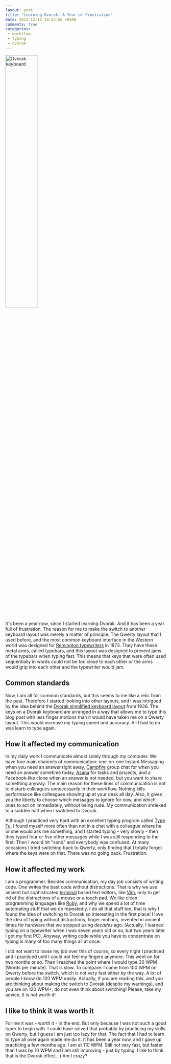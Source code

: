 ```yaml
---
layout: post
title: "Learning Dvorak: A Year of Frustration"
date: 2013-12-12 14:53:56 +0100
comments: true
categories: 
 - workflow
 - typing
 - dvorak
---
```


<img src="http://farm5.staticflickr.com/4100/4930664504_87b04edbd9_b.jpg" alt="Dvorak keyboard" width="45%" />

It's been a year now, since I started learning Dvorak. And it has been a year full of frustration. The reason for me to make the switch to another keyboard layout was merely a matter of principle. The Qwerty layout that I used before, and the most common keyboard interface in the Western world was designed for [Remington typewriters][1] in 1873. They have these metal arms, called typebars, and this layout was designed to prevent jams of the typebars when typing fast. This means that keys that were often used sequentially in words could not be too close to each other or the arms would grip into each other and the typewriter would jam.

## Common standards

Now, I am all for common standards, but this seems to me like a relic from the past. Therefore I started looking into other layouts, and I was intrigued by the idea behind the [Dvorak simplified keyboard layout][2] from 1936. The keys on a Dvorak keyboard are arranged in a way that allows me to type this blog post with less finger motions than it would have taken me on a Qwerty layout. This would increase my typing speed and accuracy. All I had to do was learn to type again.

<!-- more -->

## How it affected my communication

In my daily work I communicate almost solely through my computer. We have four main channels of communication: one-on-one Instant Messaging when you need an answer right away, [Campfire][3] group chat for when you need an answer sometime today, [Asana][4] for tasks and projects, and a Facebook-like clone when an answer is not needed, but you want to share something anyway. The main reason for these lines of communication is not to disturb colleagues unnecessarily in their workflow. Nothing kills performance like colleagues showing up at your desk all day. Also, it gives you the liberty to choose which messages to ignore for now, and which ones to act on immediately, without being rude. My communication shrieked to a sudden halt when I switched to Dvorak.

Although I practiced very hard with an excellent typing program called [Type Fu][5], I found myself more often than not in a chat with a colleague where he or she would ask me something, and I started typing - very slowly - then they typed four or five other messages while I was still responding to the first. Then I would hit "send" and everybody was confused. At many occasions I tried switching back to Qwerty, only finding that I totally forgot where the keys were on that. There was no going back. Frustration.

## How it affected my work

I am a programmer. Besides communication, my day job consists of writing code. One writes the best code without distractions. That is why we use ancient but sophisticated [terminal][6] based text editors, like [Vim][7], only to get rid of the distractions of a mouse or a touch pad. We like clean programming languages like [Ruby][8], and why we spend a lot of time automating stuff that we do repeatedly. I do all that stuff too, that is why I found the idea of switching to Dvorak so interesting in the first place! I love the idea of typing without distractions, finger motions, invented in ancient times for hardware that we stopped using _decades_ ago. (Actually, I learned typing on a typewriter when I was seven years old or so, but two years later I got my first PC). Anyway, writing code while you have to concentrate on typing is many of too many things all at once.

I did not want to loose my job over this of course, so every night I practiced and I practiced until I could not feel my fingers anymore. This went on for two months or so. Then I reached the point where I would type 30 WPM (Words per minute). That is slow. To compare: I came from 100 WPM on Qwerty before the switch, which is not very fast either by the way. A lot of people I know do 120 WPM easily. Actually, if you are reading this, and you are thinking about making the switch to Dvorak (despite my warnings), and you are on 120 WPM+, do not even think about switching! Please, take my advice, it is *not* worth it!

## I like to think it was worth it

For me it was - worth it - in the end. But only because I was not such a good typer to begin with. I could have solved that probably by practicing my skills on Qwerty, but I guess I am just too lazy for that. The fact that I had to learn to type all over again made me do it. It has been a year now, and I gave up practicing a few months ago. I am at 110 WPM. Still not very fast, but faster than I was by 10 WPM and I am still improving - just by typing. I like to think that is the Dvorak effect. :) Am I crazy?

[1]:	http://en.wikipedia.org/wiki/QWERTY
[2]:	http://en.wikipedia.org/wiki/Dvorak_Simplified_Keyboard
[3]:	http://campfirenow.com
[4]:	http://asana.com
[5]:	http://type-fu.com/
[6]:	http://en.wikipedia.org/wiki/Terminal_(OS_X)
[7]:	http://www.vim.org/about.php
[8]:	https://www.ruby-lang.org/en/

